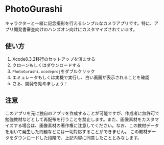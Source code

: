 # PhotoGurashi
キャラクターと一緒に記念撮影を行えるシンプルなカメラアプリです。特に、アプリ開発書審査向けのハンズオン向けにカスタマイズされています。

## 使い方
1. Xcode8.3.2移行のセットアップを済ませる
2. クローンもしくはダウンロードする
3. `PhotoGurashi.xcodeproj`をダブルクリック
4. エミュレータもしくは実機で実行し、白い画面が表示されることを確認
5. さぁ、開発を始めましょう！

## 注意
このアプリを元に独自のアプリを作成することが可能ですが、作成者に無許可で勉強教材などとして再配布を行うことを禁止します。また、画像素材をカスタマイズする場合は、画像素材の著作権に注意してください。なお、この教材データを用いて発生した問題などには一切対応することができません。
この教材データをダウンロードした段階で、上記内容に同意したこととみなします。
